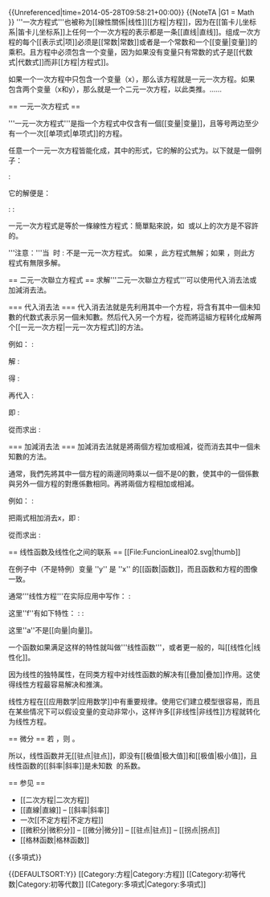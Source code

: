 {{Unreferenced|time=2014-05-28T09:58:21+00:00}}
{{NoteTA
|G1 = Math
}}
'''一次方程式'''也被称为[[線性關係|线性]][[方程|方程]]，因为在[[笛卡儿坐标系|笛卡儿坐标系]]上任何一个一次方程的表示都是一条[[直线|直线]]。组成一次方程的每个[[表示式|项]]必须是[[常数|常数]]或者是一个常数和一个[[变量|变量]]的乘积。且方程中必须包含一个变量，因为如果没有变量只有常数的式子是[[代数式|代数式]]而非[[方程|方程式]]。

如果一个一次方程中只包含一个变量（x），那么该方程就是一元一次方程。如果包含两个变量（x和y），那么就是一个二元一次方程，以此类推。……

== 一元一次方程式 ==

'''一元一次方程式'''是指一个方程式中仅含有一個[[变量|变量]]，且等号两边至少有一个一次[[单项式|单项式]]的方程。

任意一个一元一次方程皆能化成<math>ax+b=0</math>，其中<math>a\ne 0</math>的形式，它的解的公式为<math>x=-\frac{b}{a}</math>。以下就是一個例子：

:<math>3x-17=-17x+3</math>

它的解便是：

:<math>20x=20</math>
:<math>x=1</math>

一元一次方程式是等於一條線性方程式：簡單點來說，如 <math>x^2</math> 或以上的次方是不容許的。

'''注意：'''当 <math>a=0</math> 时
:<math>ax+b=0</math> 不是一元一次方程式。
如果 <math>b\ne 0</math>，此方程式無解；如果 <math>b=0</math>，则此方程式有無限多解。

== 二元一次聯立方程式 ==
求解'''二元一次聯立方程式'''可以使用代入消去法或加減消去法。

=== 代入消去法 ===
代入消去法就是先利用其中一个方程，将含有其中一個未知數的代数式表示另一個未知數。然后代入另一个方程，從而將這組方程转化成解两个[[一元一次方程|一元一次方程式]]的方法。

例如：
:<math>
\begin{cases}
2x-1=9 \\
x+y=36
\end{cases}
</math>

解
:<math>2x-1=9</math>

得
:<math>x=5</math>

再代入
:<math>x+y=36</math>

即
:<math>5+y=36</math>

從而求出
:<math>y=36-5=31</math>

=== 加減消去法 ===
加減消去法就是將兩個方程加或相減，從而消去其中一個未知數的方法。

通常，我們先將其中一個方程的兩邊同時乘以一個不是0的數，使其中的一個係數與另外一個方程的對應係數相同。再將兩個方程相加或相減。

例如：
:<math>
\begin{cases}
x+y=13 \\
2y-x=2
\end{cases}
</math>

把兩式相加消去x，即
:<math>y+2y=13+2</math>

從而求出
:<math>y=5</math>

== 线性函数及线性化之间的联系 ==
[[File:FuncionLineal02.svg|thumb]]

在例子中（不是特例）变量 ''y'' 是 ''x'' 的[[函数|函数]]，而且函数和方程的图像一致。

通常'''线性方程'''在实际应用中写作：
:<math>y = f(x)</math>

这里''f''有如下特性： 
:<math>f(x + y) = f(x) + f(y)</math>
:<math>f(ax) = af(x)</math>

这里''a''不是[[向量|向量]]。

一个函数如果满足这样的特性就叫做'''线性函数'''，或者更一般的，叫[[线性化|线性化]]。

因为线性的独特属性，在同类方程中对线性函数的解决有[[疊加|疊加]]作用。这使得线性方程最容易解决和推演。

线性方程在[[应用数学|应用数学]]中有重要规律。使用它们建立模型很容易，而且在某些情况下可以假设变量的变动非常小，这样许多[[非线性|非线性]]方程就转化为线性方程。

== 微分 ==
若 <math>y=Ax+B</math>，则 <math>\frac{dy}{dx}=A</math>。

所以，线性函数并无[[驻点|驻点]]，即没有[[极值|极大值]]和[[极值|极小值]]，且线性函数的[[斜率|斜率]]是未知数 <math>x</math> 的系数。

== 参见 ==
* [[二次方程|二次方程]]
* [[直線|直線]] – [[斜率|斜率]]
* 一次[[不定方程|不定方程]]
* [[微积分|微积分]] – [[微分|微分]] – [[驻点|驻点]] – [[拐点|拐点]]
* [[格林函数|格林函数]]

{{多項式}}

{{DEFAULTSORT:Y}}
[[Category:方程|Category:方程]]
[[Category:初等代数|Category:初等代数]]
[[Category:多項式|Category:多項式]]